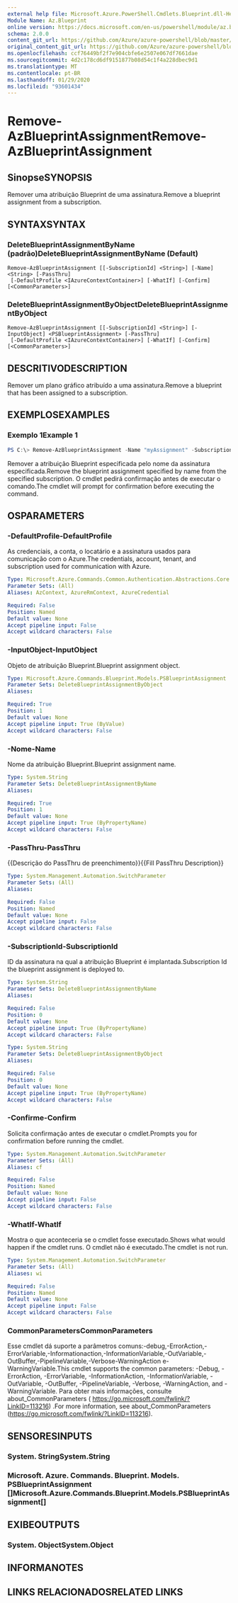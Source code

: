 ```yaml
---
external help file: Microsoft.Azure.PowerShell.Cmdlets.Blueprint.dll-Help.xml
Module Name: Az.Blueprint
online version: https://docs.microsoft.com/en-us/powershell/module/az.blueprint/remove-azblueprintassignment
schema: 2.0.0
content_git_url: https://github.com/Azure/azure-powershell/blob/master/src/Blueprint/Blueprint/help/Remove-AzBlueprintAssignment.md
original_content_git_url: https://github.com/Azure/azure-powershell/blob/master/src/Blueprint/Blueprint/help/Remove-AzBlueprintAssignment.md
ms.openlocfilehash: ccf76449bf2f7e904cbfe6e2507e067df7661dae
ms.sourcegitcommit: 4d2c178cd6df9151877b08d54c1f4a228dbec9d1
ms.translationtype: MT
ms.contentlocale: pt-BR
ms.lasthandoff: 01/29/2020
ms.locfileid: "93601434"
---
```

# <span data-ttu-id="05e8e-101">Remove-AzBlueprintAssignment</span><span class="sxs-lookup"><span data-stu-id="05e8e-101">Remove-AzBlueprintAssignment</span></span>

## <span data-ttu-id="05e8e-102">Sinopse</span><span class="sxs-lookup"><span data-stu-id="05e8e-102">SYNOPSIS</span></span>
<span data-ttu-id="05e8e-103">Remover uma atribuição Blueprint de uma assinatura.</span><span class="sxs-lookup"><span data-stu-id="05e8e-103">Remove a blueprint assignment from a subscription.</span></span>

## <span data-ttu-id="05e8e-104">SYNTAX</span><span class="sxs-lookup"><span data-stu-id="05e8e-104">SYNTAX</span></span>

### <span data-ttu-id="05e8e-105">DeleteBlueprintAssignmentByName (padrão)</span><span class="sxs-lookup"><span data-stu-id="05e8e-105">DeleteBlueprintAssignmentByName (Default)</span></span>
```
Remove-AzBlueprintAssignment [[-SubscriptionId] <String>] [-Name] <String> [-PassThru]
 [-DefaultProfile <IAzureContextContainer>] [-WhatIf] [-Confirm] [<CommonParameters>]
```

### <span data-ttu-id="05e8e-106">DeleteBlueprintAssignmentByObject</span><span class="sxs-lookup"><span data-stu-id="05e8e-106">DeleteBlueprintAssignmentByObject</span></span>
```
Remove-AzBlueprintAssignment [[-SubscriptionId] <String>] [-InputObject] <PSBlueprintAssignment> [-PassThru]
 [-DefaultProfile <IAzureContextContainer>] [-WhatIf] [-Confirm] [<CommonParameters>]
```

## <span data-ttu-id="05e8e-107">DESCRITIVO</span><span class="sxs-lookup"><span data-stu-id="05e8e-107">DESCRIPTION</span></span>
<span data-ttu-id="05e8e-108">Remover um plano gráfico atribuído a uma assinatura.</span><span class="sxs-lookup"><span data-stu-id="05e8e-108">Remove a blueprint that has been assigned to a subscription.</span></span>

## <span data-ttu-id="05e8e-109">EXEMPLOS</span><span class="sxs-lookup"><span data-stu-id="05e8e-109">EXAMPLES</span></span>

### <span data-ttu-id="05e8e-110">Exemplo 1</span><span class="sxs-lookup"><span data-stu-id="05e8e-110">Example 1</span></span>
```powershell
PS C:\> Remove-AzBlueprintAssignment -Name "myAssignment" -Subscription "00000000-1111-0000-1111-000000000000" -Confirm
```

<span data-ttu-id="05e8e-111">Remover a atribuição Blueprint especificada pelo nome da assinatura especificada.</span><span class="sxs-lookup"><span data-stu-id="05e8e-111">Remove the blueprint assignment specified by name from the specified subscription.</span></span> <span data-ttu-id="05e8e-112">O cmdlet pedirá confirmação antes de executar o comando.</span><span class="sxs-lookup"><span data-stu-id="05e8e-112">The cmdlet will prompt for confirmation before executing the command.</span></span>

## <span data-ttu-id="05e8e-113">OS</span><span class="sxs-lookup"><span data-stu-id="05e8e-113">PARAMETERS</span></span>

### <span data-ttu-id="05e8e-114">-DefaultProfile</span><span class="sxs-lookup"><span data-stu-id="05e8e-114">-DefaultProfile</span></span>
<span data-ttu-id="05e8e-115">As credenciais, a conta, o locatário e a assinatura usados para comunicação com o Azure.</span><span class="sxs-lookup"><span data-stu-id="05e8e-115">The credentials, account, tenant, and subscription used for communication with Azure.</span></span>

```yaml
Type: Microsoft.Azure.Commands.Common.Authentication.Abstractions.Core.IAzureContextContainer
Parameter Sets: (All)
Aliases: AzContext, AzureRmContext, AzureCredential

Required: False
Position: Named
Default value: None
Accept pipeline input: False
Accept wildcard characters: False
```

### <span data-ttu-id="05e8e-116">-InputObject</span><span class="sxs-lookup"><span data-stu-id="05e8e-116">-InputObject</span></span>
<span data-ttu-id="05e8e-117">Objeto de atribuição Blueprint.</span><span class="sxs-lookup"><span data-stu-id="05e8e-117">Blueprint assignment object.</span></span>

```yaml
Type: Microsoft.Azure.Commands.Blueprint.Models.PSBlueprintAssignment
Parameter Sets: DeleteBlueprintAssignmentByObject
Aliases:

Required: True
Position: 1
Default value: None
Accept pipeline input: True (ByValue)
Accept wildcard characters: False
```

### <span data-ttu-id="05e8e-118">-Nome</span><span class="sxs-lookup"><span data-stu-id="05e8e-118">-Name</span></span>
<span data-ttu-id="05e8e-119">Nome da atribuição Blueprint.</span><span class="sxs-lookup"><span data-stu-id="05e8e-119">Blueprint assignment name.</span></span>

```yaml
Type: System.String
Parameter Sets: DeleteBlueprintAssignmentByName
Aliases:

Required: True
Position: 1
Default value: None
Accept pipeline input: True (ByPropertyName)
Accept wildcard characters: False
```

### <span data-ttu-id="05e8e-120">-PassThru</span><span class="sxs-lookup"><span data-stu-id="05e8e-120">-PassThru</span></span>
<span data-ttu-id="05e8e-121">{{Descrição do PassThru de preenchimento}}</span><span class="sxs-lookup"><span data-stu-id="05e8e-121">{{Fill PassThru Description}}</span></span>

```yaml
Type: System.Management.Automation.SwitchParameter
Parameter Sets: (All)
Aliases:

Required: False
Position: Named
Default value: None
Accept pipeline input: False
Accept wildcard characters: False
```

### <span data-ttu-id="05e8e-122">-SubscriptionId</span><span class="sxs-lookup"><span data-stu-id="05e8e-122">-SubscriptionId</span></span>
<span data-ttu-id="05e8e-123">ID da assinatura na qual a atribuição Blueprint é implantada.</span><span class="sxs-lookup"><span data-stu-id="05e8e-123">Subscription Id the blueprint assignment is deployed to.</span></span>

```yaml
Type: System.String
Parameter Sets: DeleteBlueprintAssignmentByName
Aliases:

Required: False
Position: 0
Default value: None
Accept pipeline input: True (ByPropertyName)
Accept wildcard characters: False
```

```yaml
Type: System.String
Parameter Sets: DeleteBlueprintAssignmentByObject
Aliases:

Required: False
Position: 0
Default value: None
Accept pipeline input: True (ByPropertyName)
Accept wildcard characters: False
```

### <span data-ttu-id="05e8e-124">-Confirme</span><span class="sxs-lookup"><span data-stu-id="05e8e-124">-Confirm</span></span>
<span data-ttu-id="05e8e-125">Solicita confirmação antes de executar o cmdlet.</span><span class="sxs-lookup"><span data-stu-id="05e8e-125">Prompts you for confirmation before running the cmdlet.</span></span>

```yaml
Type: System.Management.Automation.SwitchParameter
Parameter Sets: (All)
Aliases: cf

Required: False
Position: Named
Default value: None
Accept pipeline input: False
Accept wildcard characters: False
```

### <span data-ttu-id="05e8e-126">-WhatIf</span><span class="sxs-lookup"><span data-stu-id="05e8e-126">-WhatIf</span></span>
<span data-ttu-id="05e8e-127">Mostra o que aconteceria se o cmdlet fosse executado.</span><span class="sxs-lookup"><span data-stu-id="05e8e-127">Shows what would happen if the cmdlet runs.</span></span>
<span data-ttu-id="05e8e-128">O cmdlet não é executado.</span><span class="sxs-lookup"><span data-stu-id="05e8e-128">The cmdlet is not run.</span></span>

```yaml
Type: System.Management.Automation.SwitchParameter
Parameter Sets: (All)
Aliases: wi

Required: False
Position: Named
Default value: None
Accept pipeline input: False
Accept wildcard characters: False
```

### <span data-ttu-id="05e8e-129">CommonParameters</span><span class="sxs-lookup"><span data-stu-id="05e8e-129">CommonParameters</span></span>
<span data-ttu-id="05e8e-130">Esse cmdlet dá suporte a parâmetros comuns:-debug,-ErrorAction,-ErrorVariable,-Informationaction,-InformationVariable,-OutVariable,-OutBuffer,-PipelineVariable,-Verbose-WarningAction e-WarningVariable.</span><span class="sxs-lookup"><span data-stu-id="05e8e-130">This cmdlet supports the common parameters: -Debug, -ErrorAction, -ErrorVariable, -InformationAction, -InformationVariable, -OutVariable, -OutBuffer, -PipelineVariable, -Verbose, -WarningAction, and -WarningVariable.</span></span> <span data-ttu-id="05e8e-131">Para obter mais informações, consulte about_CommonParameters ( https://go.microsoft.com/fwlink/?LinkID=113216) .</span><span class="sxs-lookup"><span data-stu-id="05e8e-131">For more information, see about_CommonParameters (https://go.microsoft.com/fwlink/?LinkID=113216).</span></span>

## <span data-ttu-id="05e8e-132">SENSORES</span><span class="sxs-lookup"><span data-stu-id="05e8e-132">INPUTS</span></span>

### <span data-ttu-id="05e8e-133">System. String</span><span class="sxs-lookup"><span data-stu-id="05e8e-133">System.String</span></span>

### <span data-ttu-id="05e8e-134">Microsoft. Azure. Commands. Blueprint. Models. PSBlueprintAssignment []</span><span class="sxs-lookup"><span data-stu-id="05e8e-134">Microsoft.Azure.Commands.Blueprint.Models.PSBlueprintAssignment[]</span></span>

## <span data-ttu-id="05e8e-135">EXIBE</span><span class="sxs-lookup"><span data-stu-id="05e8e-135">OUTPUTS</span></span>

### <span data-ttu-id="05e8e-136">System. Object</span><span class="sxs-lookup"><span data-stu-id="05e8e-136">System.Object</span></span>
## <span data-ttu-id="05e8e-137">INFORMA</span><span class="sxs-lookup"><span data-stu-id="05e8e-137">NOTES</span></span>

## <span data-ttu-id="05e8e-138">LINKS RELACIONADOS</span><span class="sxs-lookup"><span data-stu-id="05e8e-138">RELATED LINKS</span></span>
